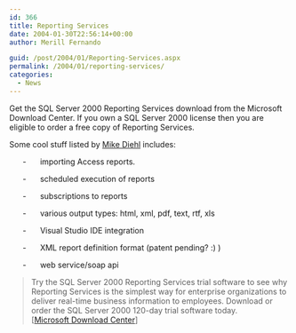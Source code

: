 ```yaml
---
id: 366
title: Reporting Services
date: 2004-01-30T22:56:14+00:00
author: Merill Fernando

guid: /post/2004/01/Reporting-Services.aspx
permalink: /2004/01/reporting-services/
categories:
  - News
---
```

<body xmlns="http://www.w3.org/1999/xhtml">
    <div class="Section1">
        <p>
            Get the SQL Server 2000 Reporting Services download from the Microsoft Download Center.
            If you own a SQL Server 2000 license then you are eligible to order a free copy of
            Reporting Services.
        </p>
        <p>
            Some cool stuff listed by <a href="http://weblogs.asp.net/miked/archive/2004/01/27/63534.aspx">Mike
            Diehl</a> includes:
        </p>
        <p style='margin-left:.5in;text-indent:-.25in;mso-list:l0 level1 lfo1'><![if !supportLists]>
            <span style='mso-list:Ignore'>-<span style='font:7.0pt "Times New Roman"'>&#160;&#160;&#160;&#160;&#160;&#160;&#160;&#160;&#160;</span></span><![endif]> importing
            Access reports.
        </p>
        <p style='margin-left:.5in;text-indent:-.25in;mso-list:l0 level1 lfo1'><![if !supportLists]>
            <span style='mso-list:Ignore'>-<span style='font:7.0pt "Times New Roman"'>&#160;&#160;&#160;&#160;&#160;&#160;&#160;&#160;&#160;</span></span><![endif]> scheduled
            execution of reports
        </p>
        <p style='margin-left:.5in;text-indent:-.25in;mso-list:l0 level1 lfo1'><![if !supportLists]>
            <span style='mso-list:Ignore'>-<span style='font:7.0pt "Times New Roman"'>&#160;&#160;&#160;&#160;&#160;&#160;&#160;&#160;&#160;</span></span><![endif]> subscriptions
            to reports
        </p>
        <p style='margin-left:.5in;text-indent:-.25in;mso-list:l0 level1 lfo1'><![if !supportLists]>
            <span style='mso-list:Ignore'>-<span style='font:7.0pt "Times New Roman"'>&#160;&#160;&#160;&#160;&#160;&#160;&#160;&#160;&#160;</span></span><![endif]> various
            output types: html, xml, pdf, text, rtf, xls
        </p>
        <p style='margin-left:.5in;text-indent:-.25in;mso-list:l0 level1 lfo1'><![if !supportLists]>
            <span style='mso-list:Ignore'>-<span style='font:7.0pt "Times New Roman"'>&#160;&#160;&#160;&#160;&#160;&#160;&#160;&#160;&#160;</span></span><![endif]> Visual
            Studio IDE integration
        </p>
        <p style='margin-left:.5in;text-indent:-.25in;mso-list:l0 level1 lfo1'><![if !supportLists]>
            <span style='mso-list:Ignore'>-<span style='font:7.0pt "Times New Roman"'>&#160;&#160;&#160;&#160;&#160;&#160;&#160;&#160;&#160;</span></span><![endif]> XML
            report definition format (patent pending? :) )
        </p>
        <p style='margin-left:.5in;text-indent:-.25in;mso-list:l0 level1 lfo1'><![if !supportLists]>
            <span style='mso-list:Ignore'>-<span style='font:7.0pt "Times New Roman"'>&#160;&#160;&#160;&#160;&#160;&#160;&#160;&#160;&#160;</span></span><![endif]> web
            service/soap api
        </p>
        <blockquote style='margin-top:5.0pt;margin-bottom:5.0pt'> 
        <p class="MsoNormal">
            Try the SQL Server 2000 Reporting Services trial software to see why Reporting Services
            is the simplest way for enterprise organizations to deliver real-time business information
            to employees. Download or order the SQL Server 2000 120-day trial software today.<br />
            [<a href="http://www.microsoft.com/downloads/details.aspx?familyid=ba517c01-2e2f-4bc7-84af-149b7637f807">Microsoft
            Download Center</a>]
        </p>
        </blockquote>
    </div>
</body>